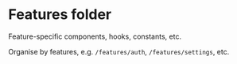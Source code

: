 # Features folder

Feature-specific components, hooks, constants, etc.

Organise by features, e.g. `/features/auth`, `/features/settings`, etc.
